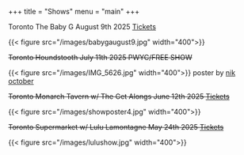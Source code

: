 +++
title = "Shows"
menu = "main"
+++

Toronto The Baby G August 9th 2025 [Tickets](https://dice.fm/partner/dice/event/nvol35-lulu-lamontagne-jaeger-spins-tiger-tag-9th-aug-the-baby-g-toronto-tickets?dice_id=6642539&dice_channel=web&dice_tags=organic&dice_campaign=DICE&dice_feature=mio_marketing&_branch_match_id=1431698938636452968&utm_source=web&utm_campaign=DICE&utm_medium=mio_marketing&_branch_referrer=H4sIAAAAAAAAA8soKSkottLXz8nMy9ZLyUxO1UvL1U9Ktky0TDSwNDFPSbOvK0pNSy0qysxLj08qyi8vTi2ydc4oys9NBQBpMSIvOwAAAA%3D%3D)

{{< figure src="/images/babygaugust9.jpg" width="400">}}

~~Toronto Houndstooth July 11th 2025 PWYC/FREE SHOW~~

{{< figure src="/images/IMG_5626.jpg" width="400">}}
poster by [nik october](https://nikoctober.com/)

~~Toronto Monarch Tavern w/ The Get Alongs June 12th 2025 [Tickets](https://www.eventbrite.ca/e/haunt-release-show-tickets-1354303651679?utm-campaign=social&utm-content=attendeeshare&utm-medium=discovery&utm-term=listing&utm-source=cp&aff=ebdsshcopyurl)~~

{{< figure src="/images/showposter4.jpg" width="400">}}

~~Toronto Supermarket w/ Lulu Lamontagne May 24th 2025 [Tickets](https://www.ticketweb.ca/event/lulu-lamontagne-w-jaeger-supermarket-tickets/14429603?fbclid=PAZXh0bgNhZW0CMTEAAaf8xhaS-qNclvdDvy1mPfxZEcAVgjVHIzcgZaTUyC7ZqkhThbHL2OGHj-Bk2Q_aem_8PWW9OFJJLGq7C_Nx_nOJA)~~

{{< figure src="/images/lulushow.jpg" width="400">}}
